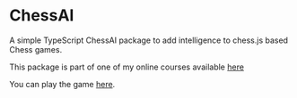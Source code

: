 # ChessAI

A simple TypeScript ChessAI package to add intelligence to chess.js based Chess games.

This package is part of one of my online courses available [here](https://mayank-chaudhari.vercel.app/courses/)

You can play the game [here](https://mayank-chaudhari.vercel.app/games/chess).
